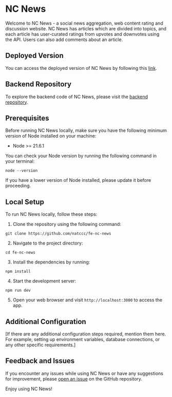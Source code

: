 # NC News

Welcome to NC News - a social news aggregation, web content rating and discussion website. NC News has articles which are divided into topics, and each article has user-curated ratings from upvotes and downvotes using the API. Users can also add comments about an article.

## Deployed Version

You can access the deployed version of NC News by following this [link](https://natalie-nc-news.netlify.app/).

## Backend Repository

To explore the backend code of NC News, please visit the [backend repository](https://github.com/natccc/be-news_api).

## Prerequisites

Before running NC News locally, make sure you have the following minimum version of Node installed on your machine:

- Node >= 21.6.1

You can check your Node version by running the following command in your terminal:

```
node --version
```

If you have a lower version of Node installed, please update it before proceeding.

## Local Setup

To run NC News locally, follow these steps:

1. Clone the repository using the following command:

```
git clone https://github.com/natccc/fe-nc-news
```

2. Navigate to the project directory:

```
cd fe-nc-news
```

3. Install the dependencies by running:

```
npm install
```

4. Start the development server:

```
npm run dev
```

5. Open your web browser and visit `http://localhost:3000` to access the app.

## Additional Configuration

[If there are any additional configuration steps required, mention them here. For example, setting up environment variables, database connections, or any other specific requirements.]

## Feedback and Issues

If you encounter any issues while using NC News or have any suggestions for improvement, please [open an issue](https://github.com/natccc/fe-nc-news/issues) on the GitHub repository.



Enjoy using NC News!
